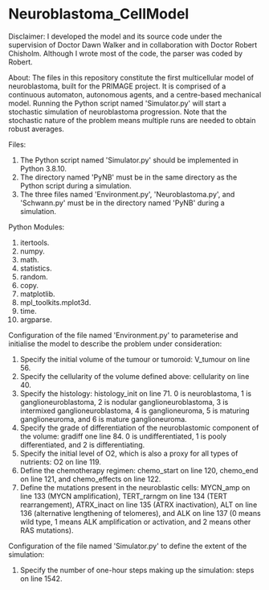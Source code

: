 # Neuroblastoma_CellModel
Disclaimer: I developed the model and its source code under the supervision of Doctor Dawn Walker and in collaboration with Doctor Robert Chisholm. Although I wrote most of the code, the parser was coded by Robert.

About: The files in this repository constitute the first multicellular model of neuroblastoma, built for the PRIMAGE project. It is comprised of a continuous automaton, autonomous agents, and a centre-based mechanical model. Running the Python script named 'Simulator.py' will start a stochastic simulation of neuroblastoma progression. Note that the stochastic nature of the problem means multiple runs are needed to obtain robust averages.

Files:
1. The Python script named 'Simulator.py' should be implemented in Python 3.8.10.
2. The directory named 'PyNB' must be in the same directory as the Python script during a simulation.
3. The three files named 'Environment.py', 'Neuroblastoma.py', and 'Schwann.py' must be in the directory named 'PyNB' during a simulation.

Python Modules:
1. itertools.
2. numpy.
3. math.
4. statistics.
5. random.
6. copy.
7. matplotlib.
8. mpl_toolkits.mplot3d.
9. time.
10. argparse.

Configuration of the file named 'Environment.py' to parameterise and initialise the model to describe the problem under consideration:
1. Specify the initial volume of the tumour or tumoroid: V_tumour on line 56.
2. Specify the cellularity of the volume defined above: cellularity on line 40.
3. Specify the histology: histology_init on line 71. 0 is neuroblastoma, 1 is ganglioneuroblastoma, 2 is nodular ganglioneuroblastoma, 3 is intermixed ganglioneuroblastoma, 4 is ganglioneuroma, 5 is maturing ganglioneuroma, and 6 is mature ganglioneuroma.
4. Specify the grade of differentiation of the neuroblastomic component of the volume: gradiff one line 84. 0 is undifferentiated, 1 is pooly differentiated, and 2 is differentiating.
5. Specify the initial level of O2, which is also a proxy for all types of nutrients: O2 on line 119.
6. Define the chemotherapy regimen: chemo_start on line 120, chemo_end on line 121, and chemo_effects on line 122.
7. Define the mutations present in the neuroblastic cells: MYCN_amp on line 133 (MYCN amplification), TERT_rarngm on line 134 (TERT rearrangement), ATRX_inact on line 135 (ATRX inactivation), ALT on line 136 (alternative lengthening of telomeres), and ALK on line 137 (0 means wild type, 1 means ALK amplification or activation, and 2 means other RAS mutations).

Configuration of the file named 'Simulator.py' to define the extent of the simulation:
1. Specify the number of one-hour steps making up the simulation: steps on line 1542.
